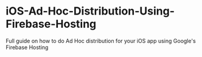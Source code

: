# iOS-Ad-Hoc-Distribution-Using-Firebase-Hosting
Full guide on how to do Ad Hoc distribution for your iOS app using Google's Firebase Hosting
